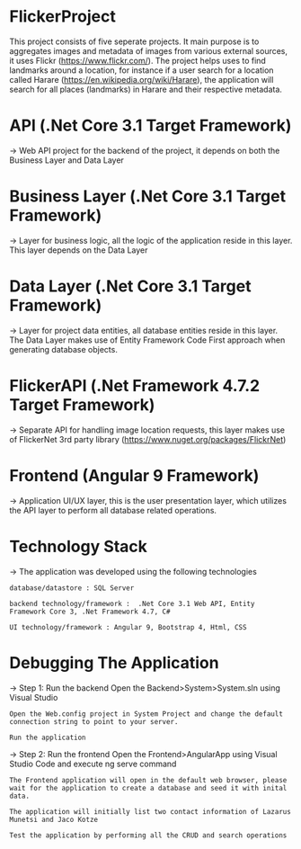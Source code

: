 # FlickerProject
This project consists of five seperate projects. It main purpose is to aggregates images and metadata of images from various external sources, 
it uses Flickr (https://www.flickr.com/).
    The project helps uses to find landmarks around a location, for instance if a user search for a location called Harare (https://en.wikipedia.org/wiki/Harare), the application
    will search for all places (landmarks) in Harare and their respective metadata. 

# API (.Net Core 3.1 Target Framework)
-> Web API project for the backend of the project, it depends on both the Business Layer and Data Layer

# Business Layer (.Net Core 3.1 Target Framework)
-> Layer for business logic, all the logic of the application reside in this layer. This layer depends on the Data Layer

# Data Layer (.Net Core 3.1 Target Framework)
-> Layer for project data entities, all database entities reside in this layer. The Data Layer makes use of Entity Framework Code First approach
   when generating database objects.

# FlickerAPI (.Net Framework 4.7.2 Target Framework)
-> Separate API for handling image location requests, this layer makes use of FlickerNet 3rd party library (https://www.nuget.org/packages/FlickrNet)

# Frontend (Angular 9 Framework)
-> Application UI/UX layer, this is the user presentation layer, which utilizes the API layer to perform all database related operations.

# Technology Stack
-> The application was developed using the following technologies

    database/datastore : SQL Server
    
    backend technology/framework :  .Net Core 3.1 Web API, Entity Framework Core 3, .Net Framework 4.7, C#
    
    UI technology/framework : Angular 9, Bootstrap 4, Html, CSS

# Debugging The Application

-> Step 1: Run the backend
    Open the Backend>System>System.sln using Visual Studio
    
    Open the Web.config project in System Project and change the default connection string to point to your server.
    
    Run the application

-> Step 2: Run the frontend
    Open the Frontend>AngularApp using Visual Studio Code and execute ng serve command
    
    The Frontend application will open in the default web browser, please wait for the application to create a database and seed it with inital data.
    
    The application will initially list two contact information of Lazarus Munetsi and Jaco Kotze
    
    Test the application by performing all the CRUD and search operations 

